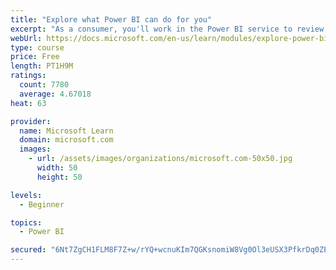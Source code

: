 ```yaml
---
title: "Explore what Power BI can do for you"
excerpt: "As a consumer, you'll work in the Power BI service to review and interact with content that has been shared with you. This module provides the foundational information that you need to work effectively in the Power BI service."
webUrl: https://docs.microsoft.com/en-us/learn/modules/explore-power-bi-service/
type: course
price: Free
length: PT1H9M
ratings:
  count: 7780
  average: 4.67018
heat: 63

provider:
  name: Microsoft Learn
  domain: microsoft.com
  images:
    - url: /assets/images/organizations/microsoft.com-50x50.jpg
      width: 50
      height: 50

levels:
  - Beginner

topics:
  - Power BI

secured: "6Nt7ZgCH1FLM8F7Z+w/rYQ+wcnuKIm7QGKsnomiW8Vg0Ol3eUSX3PfkrDq0ZEPStMwkhM0SjwlvejjRxHMmh0fjDiUFWqEwyhXKmrM3FLnhHvAkbhlmiUA5/c3fYPgD79D64mca6ZM9OEx1Hwo3009CQdYJKcmMBUsqkb4WCqKS5FqE8A8Z/Pd6zYJ6dcgoSkoPTMk3WzL334K/PwcPX4EZLTfkDLBY3pjWdvgPpJC8/SEpOVdDPUd+ogsqmzs2XrjbIkCTRu32gSDNdI0MH22dmEozvLRTs2dTc4WGTj3qtmu/I17rjMjJUuZDscZ8Vu1g2VAkxR8crl9gnl++GEQMSOyZDjYOu3nJpcu2tUdDDDjYM6+sbqZwnlOLz/KdWsYRpDDqr0+RgG1ziS95Cpw5vf5oeaHGx1fH2RF1MCFY=;SDs9QdNcGMLsrrhv+qn/IA=="
---
```


